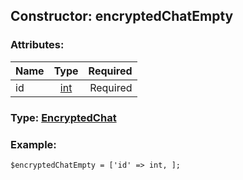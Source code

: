 ## Constructor: encryptedChatEmpty  

### Attributes:

| Name     |    Type       | Required |
|----------|:-------------:|---------:|
|id|[int](../types/int.md) | Required|


### Type: [EncryptedChat](../types/EncryptedChat.md)

### Example:


```
$encryptedChatEmpty = ['id' => int, ];
```